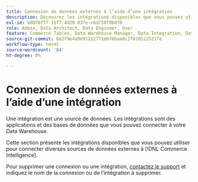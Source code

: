 ```yaml
---
title: Connexion de données externes à l’aide d’une intégration
description: Découvrez les intégrations disponibles que vous pouvez utiliser pour connecter diverses sources de données externes à  [!DNL Commerce Intelligence].
exl-id: b80f6f77-15f7-4d20-83fe-c6d758f9b0f8
role: Admin, Data Architect, Data Engineer, User
feature: Commerce Tables, Data Warehouse Manager, Data Integration, Data Import/Export
source-git-commit: 6e2f9e4a9e91212771e6f6baa8c2f8101125217a
workflow-type: tm+mt
source-wordcount: '84'
ht-degree: 0%

---
```


# Connexion de données externes à l’aide d’une intégration

Une intégration est une source de données. Les intégrations sont des applications et des bases de données que vous pouvez connecter à votre Data Warehouse.

Cette section présente les intégrations disponibles que vous pouvez utiliser pour connecter diverses sources de données externes à [!DNL Commerce Intelligence].

Pour supprimer une connexion ou une intégration, [contactez le support](https://experienceleague.adobe.com/docs/commerce-knowledge-base/kb/troubleshooting/miscellaneous/mbi-service-policies.html?lang=fr) et indiquez le nom de la connexion ou de l’intégration à supprimer.
